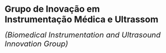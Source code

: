 # **Grupo de Inovação em Instrumentação Médica e Ultrassom** 

<font size="5"> _(Biomedical Instrumentation and Ultrasound Innovation Group)_ </font> 




